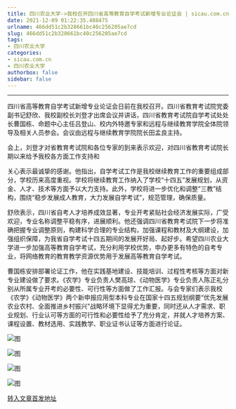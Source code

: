 ```yaml
---
title: 四川农业大学->我校召开四川省高等教育自学考试新增专业论证会 | sicau.com.cn
date: 2021-12-09 01:22:35.488475
urlname: 466dd51c2b328661bc40c256205ae7cd
slug: 466dd51c2b328661bc40c256205ae7cd
tags: 
- 四川农业大学
categories:
- sicau.com.cn
- 四川农业大学
authorbox: false
sidebar: false
---
```

********

四川省高等教育自学考试新增专业论证会日前在我校召开。四川省教育考试院党委副书记舒欣、我校副校长刘登才出席会议并讲话，四川省教育考试院自学考试处处长曹国栋、命题中心主任吕登山、校内外特邀专家和远程与继续教育学院全体院领导及相关人员参会。会议由远程与继续教育学院院长田孟良主持。

会上，刘登才对省教育考试院和各位专家的到来表示欢迎，对四川省教育考试院长期以来给予我校各方面工作支持和
<!--more-->
关心表示最诚挚的感谢。他指出，自学考试工作是我校继续教育工作的重要组成部分，学校历来高度重视。学校将继续教育工作纳入了学校“十四五”发展规划，从资金、人才、技术等方面予以大力支持。此外，学校将进一步优化和调整“三教”结构，围绕“稳步发展成人教育，大力发展自学考试”，规范管理，确保质量。

舒欣表示，四川省自考人才培养成效显著，专业开考紧贴社会经济发展实际，广受欢迎，专业名称调整平稳有序，进展顺利。他还强调四川省教育考试院下一步将准确把握专业调整原则，构建科学合理的专业结构，加强课程和教材及大纲建设，加强组织保障，为我省自学考试十四五期间的发展开好局、起好步。希望四川农业大学进一步加强高等教育自学考试，充分利用学校优势，申办更多有特色的自考专业，将网络教育的教育教学资源优势用于发展高等教育自学考试。

曹国栋安排部署论证工作，他在实践基地建设、技能培训、过程性考核等方面对新专业建设做了要求。《农学》专业负责人樊高琼、《动物医学》专业负责人陈正礼分别从所属专业开考的必要性、可行性等方面做了工作汇报。与会专家们表示我校《农学》《动物医学》两个新申报应用型本科专业在国家十四五规划纲要“优先发展农业农村、全面推进乡村振兴”战略环境下显得尤为重要，同时还从人才需求、职业规划、行业认可等方面的可行性和必要性给予了充分肯定，并就人才培养方案、课程设置、教材选用、实践教学、职业证书认证等方面进行论证。

![图](https://news.sicau.edu.cn/__local/4/EE/C7/8DD228F7AFA67E45D962456811C_207E64B2_D7F50.png)

![图](https://news.sicau.edu.cn/__local/3/EA/43/874C58505CCDFA22788FA4AE03E_FD0079A0_AA8BA.png)

![图](https://news.sicau.edu.cn/__local/1/C9/F0/DB126B332FC2A81EDB628AB6307_FF147533_924C6.png)

![图](https://news.sicau.edu.cn/__local/3/8D/C9/26D3B48577DC06EEFAF24EE0D0D_74940BE2_866B3.png)

[转入文章首发地址](https://news.sicau.edu.cn/info/1078/65915.htm)